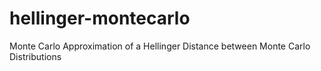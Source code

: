 # hellinger-montecarlo
Monte Carlo Approximation of a Hellinger Distance between Monte Carlo Distributions
